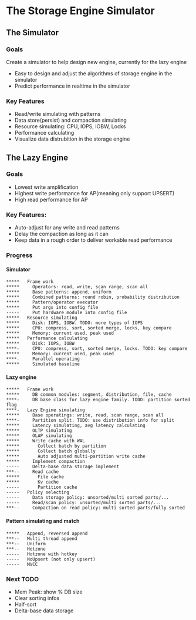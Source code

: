 # The Storage Engine Simulator

## The Simulator

### Goals
Create a simulator to help design new engine, currently for the lazy engine
* Easy to design and adjust the algorithms of storage engine in the simulator
* Predict performance in realtime in the simulator

### Key Features
* Read/write simulating with patterns
* Data store(persist) and compaction simulating
* Resource simulating: CPU, IOPS, IOBW, Locks
* Performance calculating
* Visualize data distrubition in the storage engine

## The Lazy Engine

### Goals
* Lowest write amplification
* Highest write performance for AP(meaning only support UPSERT)
* High read performance for AP

### Key Features:
* Auto-adjust for any write and read patterns
* Delay the compaction as long as it can
* Keep data in a rough order to deliver workable read performance

### Progress
#### Simulator
```
*****   Frame work
*****     Operators: read, write, scan range, scan all
*****     Base patterns: append, uniform
*****     Combined patterns: round robin, probability distribution
*****     Pattern/operator executor
*****     Put args into config file
-----     Put hardware module into config file
*****   Resource simulating
*****     Disk: IOPS, IOBW. TODO: more types of IOPS
*****     CPU: compress, sort, sorted merge, locks, key compare
*****     Memory: current used, peak used
*****   Performance calculating
*****     Disk: IOPS, IOBW
****-     CPU: compress, sort, sorted merge, locks. TODO: key compare
*****     Memory: current used, peak used
****-     Parallel operating
*****     Simulated baseline
```

#### Lazy engine
```
*****   Frame work
*****     DB common modules: segment, distribution, file, cache
****-     DB base class for lazy engine family. TODO: partition sorted flag
****-   Lazy Engine simulating
*****     Base operatings: write, read, scan range, scan all
****-     Partition split. TODO: use distribution info for split
*****     Latency simulating, avg latency calculating
*****     OLTP simulating
*****     OLAP simulating
*****     Write cache with WAL
*****       Collect batch by partition
*****       Collect batch globally
*****       Auto adjusted multi-partition write cache
*****     Implement compaction
-----     Delta-base data storage implement
***--     Read cache
*****       File cache
*****       Kv cache
-----       Partition cache
-----   Policy selecting
-----     Data storage policy: unsorted/multi sorted parts/...
-----     Read/scan policy: unsorted/multi sorted parts/...
***--     Compaction on read policy: multi sorted parts/fully sorted
```

#### Pattern simulating and match
```
*****   Append, reversed append
***--   Multi thread append
***--   Uniform
***--   Hotzone
-----   Hotzone with hotkey
-----   NoUpsert (not only upsert)
-----   MVCC
```

### Next TODO
* Mem Peak: show % DB size
* Clear sorting infos
* Half-sort
* Delta-base data storage
